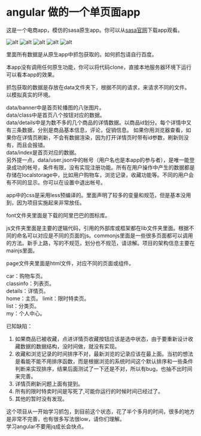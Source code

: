 # angular 做的一个单页面app 
这是一个电商app，模仿的sasa原生app。你可以从[sasa官网](http://www.sasa.com/)下载app观看。


![alt](img/home.png)
![alt](img/list.png)
![alt](img/limit.png)
![alt](img/car.png)
![alt](img/i.png)

里面所有数据是从原生app中抓包获取的。如何抓包请自行百度。

本app没有调用任何原生功能，你可以将代码clone，直接本地服务器环境下运行可以看本app的效果。

抓包获取的数据是存放在data文件夹下，根据不同的请求，来请求不同的文件。以模拟真实的环境。

data/banner中是首页轮播图的八张图片。  
data/class中是首页八个按钮对应的数据。  
data/details中是为数不多的几个商品的详情数据。以商品id划分。每个详情中又有三条数据，分别是商品基本信息，评论，促销信息。  如果你用浏览器查看，如果你在详情页刷新，不会有数据渲染，因为打开详情页时带有id参数，刷新则没有，而且会报错。  
data/index是首页对应的数据。  
另外提一点，data/user.json中的帐号（用户名也是本app的参与者），是唯一能登录成功的帐号，条件有限，没有实现注册功能。所有在用户操作中产生的数据都是存储在localstorage中，比如用户购物车，浏览记录，收藏功能等。不同的用户会有不同的显示。你可以在设置中退出帐号。  

app中的css是采用less预编译的。里面声明了较多的变量和规范，但是基本没用到，因为项目实施起来非常放任。  

font文件夹里面是下载的阿里巴巴的图标库。  

js文件夹里面是主要的逻辑代码，引用的外部库或框架都在lib文件夹里面。根据不同的命名可以对应是不同的页面的js。commonjs里面是一些很多页面都可以调用的方法。新手上路，写的不规范，划分也不规范，请谅解。项目的架构信息主要在mainjs里面。  

page文件夹里面是html文件，对应不同的页面或组件。

car：购物车页。  
classinfo：列表页。  
details：详情页。  
home：主页。
limit：限时特卖页。  
list：分类页。  
my：个人中心。




已知缺陷：  
1. 如果商品已被收藏，点进详情页收藏按钮应该是选中状态，由于要重新设计收藏数据的数据结构，没时间做，就没有实现。
2. 收藏和浏览记录的时间排序不对，最新浏览的记录应该在最上面。当初的想法是看能不能不用排序函数，而是根据浏览的系统时间这个默认排序和一些条件判断来实现排序，结果后面测试了一下还是不对，所以有bug，也抽不出时间来完善。
3. 详情页刷新问题上面有提到。  
4. 所有的限时特卖时间是写死了,可能你运行的时候时间已经过了。  
5. 其他的暂时没有发现。  


这个项目从一开始学习抓包，到目前这个状态，花了半个多月的时间，很多的地方是非常不完善，也有很多写法很low，请你们理解。  
学习angular不要用jq成长会快点。


